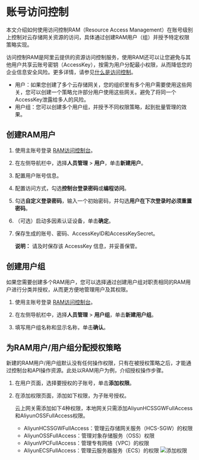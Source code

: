 # 账号访问控制

本文介绍如何使用访问控制RAM（Resource Access Management）在账号级别上控制对云存储网关资源的访问，具体通过创建RAM用户（组）并授予特定权限策略实现。

访问控制RAM是阿里云提供的资源访问控制服务，使用RAM还可以让您避免与其他用户共享云账号密钥（AccessKey），按需为用户分配最小权限，从而降低您的企业信息安全风险。更多详情，请参见[什么是访问控制](/cn.zh-CN/产品简介/什么是访问控制.md)。

-   用户：如果您创建了多个云存储网关，您的组织里有多个用户需要使用这些网关，您可以创建一个策略允许部分用户使用这些网关。避免了将同一个AccessKey泄露给多人的风险。
-   用户组：您可以创建多个用户组，并授予不同权限策略，起到批量管理的效果。

## 创建RAM用户

1.  使用主账号登录 [RAM访问控制台](https://ram.console.aliyun.com/overview)。

2.  在左侧导航栏中，选择**人员管理** \> **用户**，单击**新建用户**。

3.  配置用户账号信息。

4.  配置访问方式，勾选**控制台登录密码**或**编程访问**。

5.  勾选**自定义登录密码**，输入一个初始密码，并勾选**用户在下次登录时必须重置密码**。

6.  （可选）启动多因素认证设备，单击**确定**。

7.  保存生成的账号、密码、AccessKeyID和AccessKeySecret。

    **说明：** 请及时保存该 AccessKey 信息，并妥善保管。


## 创建用户组

如果您需要创建多个RAM用户，您可以选择通过创建用户组对职责相同的RAM用户进行分类并授权，从而更方便地管理用户及其权限。

1.  使用主账号登录 [RAM访问控制台](https://ram.console.aliyun.com/overview)。

2.  在左侧导航栏中，选择**人员管理** \> **用户组**，单击**新建用户组**。

3.  填写用户组名称和显示名称，单击**确认**。


## 为RAM用户/用户组分配授权策略

新建的RAM用户/用户组默认没有任何操作权限，只有在被授权策略之后，才能通过控制台和API操作资源。此处以RAM用户为例，介绍授权操作步骤。

1.  在用户页面，选择要授权的子账号，单击**添加权限**。

2.  在添加权限页面，添加如下权限，为子账号授权。

    云上网关需添加如下4种权限，本地网关只需添加AliyunHCSSGWFullAccess和AliyunOSSFullAccess权限。

    -   AliyunHCSSGWFullAccess：管理云存储网关服务（HCS-SGW）的权限
    -   AliyunOSSFullAccess：管理对象存储服务（OSS）权限
    -   AliyunVPCFullAccess：管理专有网络（VPC）的权限
    -   AliyunECSFullAccess：管理云服务器服务（ECS）的权限
    ![添加权限](https://static-aliyun-doc.oss-accelerate.aliyuncs.com/assets/img/zh-CN/6129215851/p58687.png)


